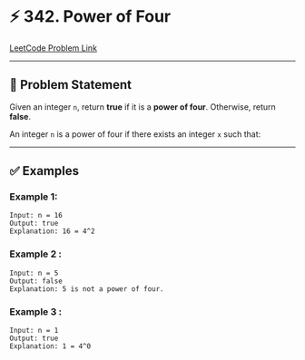 # ⚡ 342. Power of Four

[LeetCode Problem Link](https://leetcode.com/problems/power-of-four/description/)

---

## 📘 Problem Statement

Given an integer `n`, return **true** if it is a **power of four**. Otherwise, return **false**.

An integer `n` is a power of four if there exists an integer `x` such that:


---

## ✅ Examples

### Example 1:
```text
Input: n = 16
Output: true
Explanation: 16 = 4^2
```
### Example 2 :
```text
Input: n = 5
Output: false
Explanation: 5 is not a power of four.
```

### Example 3 :
```text
Input: n = 1
Output: true
Explanation: 1 = 4^0
```

